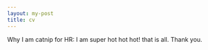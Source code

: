 ```yaml
---
layout: my-post
title: cv
---
```


Why I am catnip for HR:
I am super hot hot hot!
that is all. Thank you.
